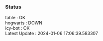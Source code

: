 ### Status


table : OK  
hogwarts : DOWN  
icy-bot : OK  
Latest Update : 2024-01-06 17:06:39.583307
